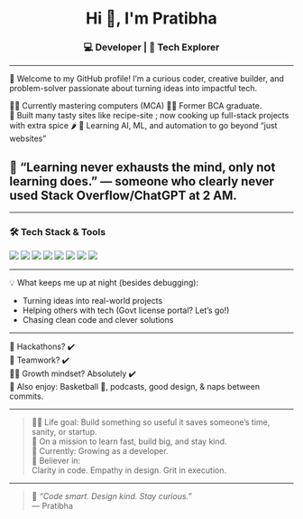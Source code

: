 <h1 align="center">Hi 👋, I'm Pratibha</h1>
<h3 align="center">💻 Developer | 🚀 Tech Explorer </h3>

---

🌟 Welcome to my GitHub profile! I’m a curious coder, creative builder, and problem-solver passionate about turning ideas into impactful tech.

👩‍🎓 Currently mastering computers (MCA) 
👩‍🔧 Former BCA graduate.    
🍔 Built many tasty sites like recipe-site ; now cooking up full-stack projects with extra spice 🌶️
🤖 Learning AI, ML, and automation to go beyond “just websites”
<h2> 🧠 “Learning never exhausts the mind, only not learning does.” — someone who clearly never used Stack Overflow/ChatGPT at 2 AM.</h2>

---

### 🛠️ Tech Stack & Tools

<p align="left">
  <img src="https://img.shields.io/badge/HTML5-E34F26?style=for-the-badge&logo=html5&logoColor=white"/>
  <img src="https://img.shields.io/badge/CSS3-1572B6?style=for-the-badge&logo=css3&logoColor=white"/>
  <img src="https://img.shields.io/badge/JavaScript-F7DF1E?style=for-the-badge&logo=javascript&logoColor=black"/>
  <img src="https://img.shields.io/badge/React-20232A?style=for-the-badge&logo=react&logoColor=61DAFB"/>
  <img src="https://img.shields.io/badge/Node.js-339933?style=for-the-badge&logo=nodedotjs&logoColor=white"/>
  <img src="https://img.shields.io/badge/MongoDB-4EA94B?style=for-the-badge&logo=mongodb&logoColor=white"/>
  <img src="https://img.shields.io/badge/C++-00599C?style=for-the-badge&logo=c%2B%2B&logoColor=white"/>
  <img src="https://img.shields.io/badge/Git-F05032?style=for-the-badge&logo=git&logoColor=white"/>
</p>

---


💡 What keeps me up at night (besides debugging):
- Turning ideas into real-world projects
- Helping others with tech (Govt license portal? Let’s go!)
- Chasing clean code and clever solutions

---
🧩 Hackathons? ✔️  
👯 Teamwork? ✔️  
🧗‍♀️ Growth mindset? Absolutely ✔️  
🧘 Also enjoy: Basketball 🏀, podcasts, good design, & naps between commits.
<!--
---

### 📊 GitHub Stats

<p align="center">
  <img src="https://github-readme-stats.vercel.app/api?username=pratzz-00&show_icons=true&theme=radical" alt="Pratibha's GitHub stats" height="170px"/>
  <img src="https://github-readme-streak-stats.herokuapp.com/?user=pratzz-00&theme=radical" alt="GitHub streak" height="170px"/>
</p>

---

### 🏆 GitHub Trophies

<p align="center">
  <img src="https://github-profile-trophy.vercel.app/?username=pratzz-00&theme=radical&no-frame=true&column=4" />
</p>

---

### 📫 Let’s Connect

<p align="left">
  <a href="https://www.linkedin.com/in/pratibha-sheoran" target="_blank">
    <img src="https://img.shields.io/badge/LinkedIn-blue?style=for-the-badge&logo=linkedin&logoColor=white"/>
  </a>
  <a href="mailto:pratzz.official@gmail.com">
    <img src="https://img.shields.io/badge/Email-D14836?style=for-the-badge&logo=gmail&logoColor=white"/>
  </a>
</p>
-->
---

> 👩‍💻 Life goal: Build something so useful it saves someone’s time, sanity, or startup.  
> 🚀 On a mission to learn fast, build big, and stay kind.  
🌱 Currently: Growing as a developer.  
🎯 Believer in:  
> Clarity in code. Empathy in design. Grit in execution.  

---

> 🚀 *“Code smart. Design kind. Stay curious.”*  
> — Pratibha
